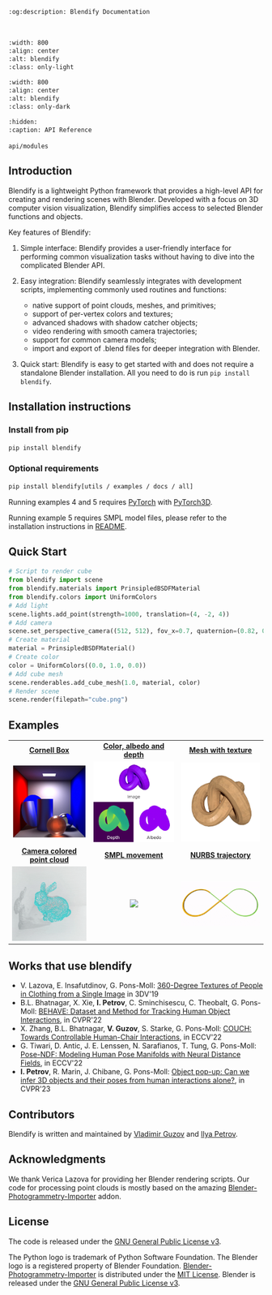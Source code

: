 ```{eval-rst}
:og:description: Blendify Documentation
```

<br/>

```{image} _static/logo/blendify_logo_light_bg.png
:width: 800
:align: center
:alt: blendify
:class: only-light
```

```{image} _static/logo/blendify_logo_dark_bg.png
:width: 800
:align: center
:alt: blendify
:class: only-dark
```

```{toctree}
:hidden:
:caption: API Reference

api/modules
```

## Introduction
Blendify is a lightweight Python framework that provides a high-level API for creating and rendering scenes with Blender. Developed with a focus on 3D computer vision visualization, Blendify simplifies access to selected Blender functions and objects.

Key features of Blendify:

1. Simple interface: Blendify provides a user-friendly interface for performing common visualization tasks without having to dive into the complicated Blender API.

2. Easy integration: Blendify seamlessly integrates with development scripts, implementing
commonly used routines and functions:
    * native support of point clouds, meshes, and primitives;
    * support of per-vertex colors and textures;
    * advanced shadows with shadow catcher objects;
    * video rendering with smooth camera trajectories;
    * support for common camera models;
    * import and export of .blend files for deeper integration with Blender.

3. Quick start: Blendify is easy to get started with and does not require a standalone Blender installation. All you need to do is run `pip install blendify`.


## Installation instructions
### Install from pip
```bash
pip install blendify
```
### Optional requirements
```bash
pip install blendify[utils / examples / docs / all]
```

Running examples 4 and 5 requires [PyTorch](https://pytorch.org/) with [PyTorch3D](https://github.com/facebookresearch/pytorch3d/blob/main/INSTALL.md).

Running example 5 requires SMPL model files, please refer to the installation instructions in 
[README](https://github.com/vchoutas/smplx#downloading-the-model).


## Quick Start
```python
# Script to render cube
from blendify import scene
from blendify.materials import PrinsipledBSDFMaterial
from blendify.colors import UniformColors
# Add light
scene.lights.add_point(strength=1000, translation=(4, -2, 4))
# Add camera
scene.set_perspective_camera((512, 512), fov_x=0.7, quaternion=(0.82, 0.42, 0.18, 0.34), translation=(5, -5, 5))
# Create material
material = PrinsipledBSDFMaterial()
# Create color
color = UniformColors((0.0, 1.0, 0.0))
# Add cube mesh
scene.renderables.add_cube_mesh(1.0, material, color)
# Render scene
scene.render(filepath="cube.png")
```


## Examples
<table>
  <tr align="center">
    <td><a href="https://github.com/ptrvilya/blendify/blob/main/examples/01_cornell_box.py"><b>Cornell Box</b></a></td>
    <td><a href="https://github.com/ptrvilya/blendify/blob/main/examples/02_color_albedo_depth.py"><b>Color, albedo and depth</b></a></td>
    <td><a href="https://github.com/ptrvilya/blendify/blob/main/examples/03_mesh_with_texture.py"><b>Mesh with texture</b></a></td>
  </tr>
  <tr align="center">
    <td><img src="_static/examples/01_cornell_box.jpg" width="310px"/></td>
    <td><img src="_static/examples/02_color_albedo_depth.jpg" width="310px"/></td>
    <td><img src="_static/examples/03_mesh_with_texture.jpg" width="310px"/></td>
  </tr>
  <tr align="center">
    <td><a href="https://github.com/ptrvilya/blendify/blob/main/examples/04_camera_colored_point_cloud.py"><b>Camera colored point cloud</b></a></td>
    <td><a href="https://github.com/ptrvilya/blendify/blob/main/examples/05_smpl_movement.py"><b>SMPL movement</b></a></td>
    <td><a href="https://github.com/ptrvilya/blendify/blob/main/examples/06_nurbs_trajectory.py"><b>NURBS trajectory</b></a></td>
  </tr>
  <tr align="center">
    <td><img src="_static/examples/04_camera_colored_point_cloud.gif" width="310px"/></td>
    <td><img src="_static/examples/05_smpl_movement.gif" width="310px"/></td>
    <td><img src="_static/examples/06_nurbs_trajectory.gif" width="310px"/></td>
  </tr>
</table>


## Works that use blendify
* V. Lazova, E. Insafutdinov, G. Pons-Moll: [360-Degree Textures of People in Clothing from a Single Image](https://virtualhumans.mpi-inf.mpg.de/360tex/)
in 3DV'19
* B.L. Bhatnagar, X. Xie, **I. Petrov**, C. Sminchisescu, C. Theobalt, G. Pons-Moll: 
  [BEHAVE: Dataset and Method for Tracking Human Object Interactions](https://virtualhumans.mpi-inf.mpg.de/behave/), in CVPR'22
* X. Zhang, B.L. Bhatnagar, **V. Guzov**, S. Starke, G. Pons-Moll: 
  [COUCH: Towards Controllable Human-Chair Interactions](https://virtualhumans.mpi-inf.mpg.de/couch/), in ECCV'22
* G. Tiwari, D. Antic, J. E. Lenssen, N. Sarafianos, T. Tung, G. Pons-Moll: [Pose-NDF: 
Modeling Human Pose Manifolds with Neural Distance Fields](https://virtualhumans.mpi-inf.mpg.de/posendf/), in ECCV'22
* **I. Petrov**, R. Marin, J. Chibane, G. Pons-Moll: [Object pop-up: Can we infer 3D objects and their poses from human interactions alone?](https://virtualhumans.mpi-inf.mpg.de/object_popup/), in CVPR'23

## Contributors
Blendify is written and maintained by [Vladimir Guzov](https://github.com/vguzov) and [Ilya Petrov](https://github.com/ptrvilya).


## Acknowledgments
We thank Verica Lazova for providing her Blender rendering scripts. 
Our code for processing point clouds is mostly based on the amazing [Blender-Photogrammetry-Importer][BPI] addon.


## License
The code is released under the [GNU General Public License v3][GNU GPL v3].

The Python logo is trademark of Python Software Foundation.
The Blender logo is a registered property of Blender Foundation.
[Blender-Photogrammetry-Importer][BPI] is distributed under the [MIT License][BPI license]. 
Blender is released under the [GNU General Public License v3][GNU GPL v3]. 

[GNU GPL v3]: https://www.gnu.org/licenses/gpl-3.0.html
[BPI]: https://github.com/SBCV/Blender-Addon-Photogrammetry-Importer
[BPI license]: https://github.com/SBCV/Blender-Addon-Photogrammetry-Importer/blob/master/README.md
